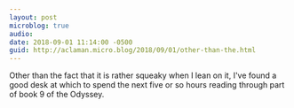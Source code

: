 ```yaml
---
layout: post
microblog: true
audio: 
date: 2018-09-01 11:14:00 -0500
guid: http://aclaman.micro.blog/2018/09/01/other-than-the.html
---
```

Other than the fact that it is rather squeaky when I lean on it, I've found a good desk at which to spend the next five or so hours reading through part of book 9 of the Odyssey.
